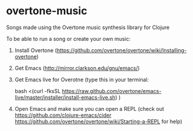 # overtone-music
Songs made using the Overtone music synthesis library for Clojure

To be able to run a song or create your own music:

1. Install Overtone (https://github.com/overtone/overtone/wiki/Installing-overtone)

2. Get Emacs (http://mirror.clarkson.edu/gnu/emacs/)

3. Get Emacs live for Overotne (type this in your terminal:

   bash <(curl -fksSL https://raw.github.com/overtone/emacs-live/master/installer/install-emacs-live.sh)
)

4. Open Emacs and make sure you can open a REPL (check out https://github.com/clojure-emacs/cider 
                                                           https://github.com/overtone/overtone/wiki/Starting-a-REPL
                                                           for help)
